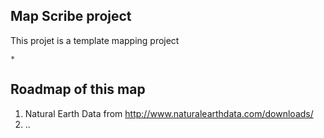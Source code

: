 ## Map Scribe project

This projet is a template mapping project

	*
    
## Roadmap of this map

1) Natural Earth Data from http://www.naturalearthdata.com/downloads/
2) ..